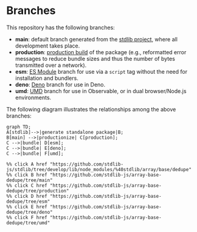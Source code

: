 <!--

@license Apache-2.0

Copyright (c) 2022 The Stdlib Authors.

Licensed under the Apache License, Version 2.0 (the "License");
you may not use this file except in compliance with the License.
You may obtain a copy of the License at

    http://www.apache.org/licenses/LICENSE-2.0

Unless required by applicable law or agreed to in writing, software
distributed under the License is distributed on an "AS IS" BASIS,
WITHOUT WARRANTIES OR CONDITIONS OF ANY KIND, either express or implied.
See the License for the specific language governing permissions and
limitations under the License.

-->

# Branches

This repository has the following branches:

-   **main**: default branch generated from the [stdlib project][stdlib-url], where all development takes place.
-   **production**: [production build][production-url] of the package (e.g., reformatted error messages to reduce bundle sizes and thus the number of bytes transmitted over a network).
-   **esm**: [ES Module][esm-url] branch for use via a `script` tag without the need for installation and bundlers.
-   **deno**: [Deno][deno-url] branch for use in Deno.
-   **umd**: [UMD][umd-url] branch for use in Observable, or in dual browser/Node.js environments.

The following diagram illustrates the relationships among the above branches:

```mermaid
graph TD;
A[stdlib]-->|generate standalone package|B;
B[main] -->|productionize| C[production];
C -->|bundle| D[esm];
C -->|bundle| E[deno];
C -->|bundle| F[umd];

%% click A href "https://github.com/stdlib-js/stdlib/tree/develop/lib/node_modules/%40stdlib/array/base/dedupe"
%% click B href "https://github.com/stdlib-js/array-base-dedupe/tree/main"
%% click C href "https://github.com/stdlib-js/array-base-dedupe/tree/production"
%% click D href "https://github.com/stdlib-js/array-base-dedupe/tree/esm"
%% click E href "https://github.com/stdlib-js/array-base-dedupe/tree/deno"
%% click F href "https://github.com/stdlib-js/array-base-dedupe/tree/umd"
```

[stdlib-url]: https://github.com/stdlib-js/stdlib/tree/develop/lib/node_modules/%40stdlib/array/base/dedupe
[production-url]: https://github.com/stdlib-js/array-base-dedupe/tree/production
[deno-url]: https://github.com/stdlib-js/array-base-dedupe/tree/deno
[umd-url]: https://github.com/stdlib-js/array-base-dedupe/tree/umd
[esm-url]: https://github.com/stdlib-js/array-base-dedupe/tree/esm